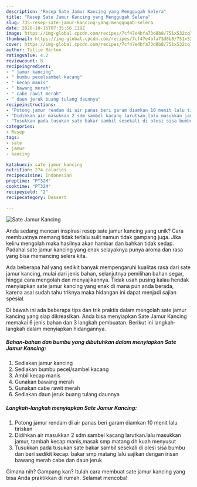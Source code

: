```yaml
---
description: "Resep Sate Jamur Kancing yang Menggugah Selera"
title: "Resep Sate Jamur Kancing yang Menggugah Selera"
slug: 735-resep-sate-jamur-kancing-yang-menggugah-selera
date: 2020-10-16T07:35:56.119Z
image: https://img-global.cpcdn.com/recipes/7cf47e4bfa73d8b8/751x532cq70/sate-jamur-kancing-foto-resep-utama.jpg
thumbnail: https://img-global.cpcdn.com/recipes/7cf47e4bfa73d8b8/751x532cq70/sate-jamur-kancing-foto-resep-utama.jpg
cover: https://img-global.cpcdn.com/recipes/7cf47e4bfa73d8b8/751x532cq70/sate-jamur-kancing-foto-resep-utama.jpg
author: Tillie Barton
ratingvalue: 4.2
reviewcount: 8
recipeingredient:
- " jamur kancing"
- " bumbu pecelsambel kacang"
- " kecap manis"
- " bawang merah"
- " cabe rawit merah"
- " daun jeruk buang tulang daunnya"
recipeinstructions:
- "Potong jamur rendam di air panas beri garam diamkan 10 menit lalu tiriskan"
- "Didihkan air masukkan 2 sdm sambel kacang larutkan.lalu masukkan jamur, tambah kecap manis,masak smp matang dh kuah menyusut"
- "Tusukkan pada tusukan sate bakar sambil sesekali di olesi sisa bumbu dan beri sedikit kecap. bakar smp matang lalu sajikan dengan irisan bawang merah cabe dan daun jeruk"
categories:
- Resep
tags:
- sate
- jamur
- kancing

katakunci: sate jamur kancing 
nutrition: 274 calories
recipecuisine: Indonesian
preptime: "PT32M"
cooktime: "PT32M"
recipeyield: "2"
recipecategory: Dessert

---
```



![Sate Jamur Kancing](https://img-global.cpcdn.com/recipes/7cf47e4bfa73d8b8/751x532cq70/sate-jamur-kancing-foto-resep-utama.jpg)

Anda sedang mencari inspirasi resep sate jamur kancing yang unik? Cara membuatnya memang tidak terlalu sulit namun tidak gampang juga. Jika keliru mengolah maka hasilnya akan hambar dan bahkan tidak sedap. Padahal sate jamur kancing yang enak selayaknya punya aroma dan rasa yang bisa memancing selera kita.

Ada beberapa hal yang sedikit banyak mempengaruhi kualitas rasa dari sate jamur kancing, mulai dari jenis bahan, selanjutnya pemilihan bahan segar, hingga cara mengolah dan menyajikannya. Tidak usah pusing kalau hendak menyiapkan sate jamur kancing yang enak di mana pun anda berada, karena asal sudah tahu triknya maka hidangan ini dapat menjadi sajian spesial.




Di bawah ini ada beberapa tips dan trik praktis dalam mengolah sate jamur kancing yang siap dikreasikan. Anda bisa menyiapkan Sate Jamur Kancing memakai 6 jenis bahan dan 3 langkah pembuatan. Berikut ini langkah-langkah dalam menyiapkan hidangannya.

<!--inarticleads1-->

##### Bahan-bahan dan bumbu yang dibutuhkan dalam menyiapkan Sate Jamur Kancing:

1. Sediakan  jamur kancing
1. Sediakan  bumbu pecel/sambel kacang
1. Ambil  kecap manis
1. Gunakan  bawang merah
1. Gunakan  cabe rawit merah
1. Sediakan  daun jeruk buang tulang daunnya




<!--inarticleads2-->

##### Langkah-langkah menyiapkan Sate Jamur Kancing:

1. Potong jamur rendam di air panas beri garam diamkan 10 menit lalu tiriskan
1. Didihkan air masukkan 2 sdm sambel kacang larutkan.lalu masukkan jamur, tambah kecap manis,masak smp matang dh kuah menyusut
1. Tusukkan pada tusukan sate bakar sambil sesekali di olesi sisa bumbu dan beri sedikit kecap. bakar smp matang lalu sajikan dengan irisan bawang merah cabe dan daun jeruk




Gimana nih? Gampang kan? Itulah cara membuat sate jamur kancing yang bisa Anda praktikkan di rumah. Selamat mencoba!
